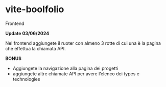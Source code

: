 # vite-boolfolio

Frontend

**Update 03/06/2024**

Nel frontend aggiungete il ruoter con almeno 3 rotte di cui una è la pagina che effettua la chiamata API.

**BONUS**

- Aggiungete la navigazione alla pagina dei progetti
- aggiungete altre chiamate API per avere l’elenco dei types e technologies

